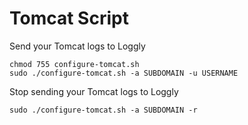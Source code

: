 Tomcat Script
=============

Send your Tomcat logs to Loggly

    chmod 755 configure-tomcat.sh
    sudo ./configure-tomcat.sh -a SUBDOMAIN -u USERNAME
    
Stop sending your Tomcat logs to Loggly

    sudo ./configure-tomcat.sh -a SUBDOMAIN -r
